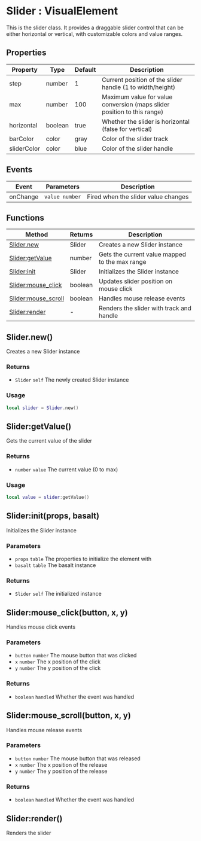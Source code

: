 # Slider : VisualElement
This is the slider class. It provides a draggable slider control that can be either horizontal or vertical,
with customizable colors and value ranges.

## Properties

|Property|Type|Default|Description|
|---|---|---|---|
|step|number|1|Current position of the slider handle (1 to width/height)
|max|number|100|Maximum value for value conversion (maps slider position to this range)
|horizontal|boolean|true|Whether the slider is horizontal (false for vertical)
|barColor|color|gray|Color of the slider track
|sliderColor|color|blue|Color of the slider handle

## Events

|Event|Parameters|Description|
|---|---|---|
|onChange|`value number`|Fired when the slider value changes|

## Functions

|Method|Returns|Description|
|---|---|---|
|[Slider.new](#Slider.new)|Slider|Creates a new Slider instance
|[Slider:getValue](#Slider:getValue)|number|Gets the current value mapped to the max range
|[Slider:init](#Slider:init)|Slider|Initializes the Slider instance
|[Slider:mouse_click](#Slider:mouse_click)|boolean|Updates slider position on mouse click
|[Slider:mouse_scroll](#Slider:mouse_scroll)|boolean|Handles mouse release events
|[Slider:render](#Slider:render)|-|Renders the slider with track and handle


## Slider.new()
Creates a new Slider instance

### Returns
* `Slider` `self` The newly created Slider instance

### Usage
 ```lua
local slider = Slider.new()
```

## Slider:getValue()
Gets the current value of the slider

### Returns
* `number` `value` The current value (0 to max)

### Usage
 ```lua
local value = slider:getValue()
```

## Slider:init(props, basalt)
Initializes the Slider instance

### Parameters
* `props` `table` The properties to initialize the element with
* `basalt` `table` The basalt instance

### Returns
* `Slider` `self` The initialized instance

## Slider:mouse_click(button, x, y)
Handles mouse click events

### Parameters
* `button` `number` The mouse button that was clicked
* `x` `number` The x position of the click
* `y` `number` The y position of the click

### Returns
* `boolean` `handled` Whether the event was handled

## Slider:mouse_scroll(button, x, y)
Handles mouse release events

### Parameters
* `button` `number` The mouse button that was released
* `x` `number` The x position of the release
* `y` `number` The y position of the release

### Returns
* `boolean` `handled` Whether the event was handled

## Slider:render()
Renders the slider


